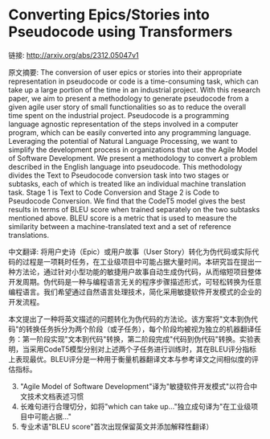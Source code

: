 # Converting Epics/Stories into Pseudocode using Transformers

链接: http://arxiv.org/abs/2312.05047v1

原文摘要:
The conversion of user epics or stories into their appropriate representation
in pseudocode or code is a time-consuming task, which can take up a large
portion of the time in an industrial project. With this research paper, we aim
to present a methodology to generate pseudocode from a given agile user story
of small functionalities so as to reduce the overall time spent on the
industrial project. Pseudocode is a programming language agnostic
representation of the steps involved in a computer program, which can be easily
converted into any programming language. Leveraging the potential of Natural
Language Processing, we want to simplify the development process in
organizations that use the Agile Model of Software Development. We present a
methodology to convert a problem described in the English language into
pseudocode. This methodology divides the Text to Pseudocode conversion task
into two stages or subtasks, each of which is treated like an individual
machine translation task. Stage 1 is Text to Code Conversion and Stage 2 is
Code to Pseudocode Conversion. We find that the CodeT5 model gives the best
results in terms of BLEU score when trained separately on the two subtasks
mentioned above. BLEU score is a metric that is used to measure the similarity
between a machine-translated text and a set of reference translations.

中文翻译:
将用户史诗（Epic）或用户故事（User Story）转化为伪代码或实际代码的过程是一项耗时任务，在工业级项目中可能占据大量时间。本研究旨在提出一种方法论，通过针对小型功能的敏捷用户故事自动生成伪代码，从而缩短项目整体开发周期。伪代码是一种与编程语言无关的程序步骤描述形式，可轻松转换为任意编程语言。我们希望通过自然语言处理技术，简化采用敏捷软件开发模式的企业的开发流程。

本文提出了一种将英文描述的问题转化为伪代码的方法论。该方案将"文本到伪代码"的转换任务拆分为两个阶段（或子任务），每个阶段均被视为独立的机器翻译任务：第一阶段实现"文本到代码"转换，第二阶段完成"代码到伪代码"转换。实验表明，当采用CodeT5模型分别对上述两个子任务进行训练时，其在BLEU评分指标上表现最优。BLEU评分是一种用于衡量机器翻译文本与参考译文之间相似度的评估指标。


3. "Agile Model of Software Development"译为"敏捷软件开发模式"以符合中文技术文档表述习惯
4. 长难句进行合理切分，如将"which can take up..."独立成句译为"在工业级项目中可能占据..."
5. 专业术语"BLEU score"首次出现保留英文并添加解释性翻译）
